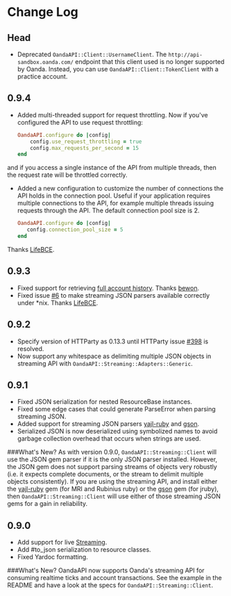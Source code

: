 # Change Log


## Head

* Deprecated `OandaAPI::Client::UsernameClient`. The `http://api-sandbox.oanda.com/` endpoint that this client used is no longer supported by Oanda. Instead, you can use `OandaAPI::Client::TokenClient` with a practice account.

## 0.9.4

* Added multi-threaded support for request throttling. Now if you've configured the API to use request throttling:

  ```ruby
  OandaAPI.configure do |config|
      config.use_request_throttling = true
      config.max_requests_per_second = 15
  end
  ```
and if you access a single instance of the API from multiple threads, then the request rate will be throttled correctly.

* Added a new configuration to customize the number of connections the API holds in the connection pool. Useful if your application requires multiple connections to the API, for example multiple threads issuing requests through the API. The default connection pool size is 2.

   ```ruby
   OandaAPI.configure do |config|
      config.connection_pool_size = 5
  end
   ```
Thanks [LifeBCE](https://github.com/lifeBCE).

## 0.9.3

* Fixed support for retrieving [full account history](http://developer.oanda.com/rest-live/transaction-history/#getFullAccountHistory). Thanks [bewon](https://github.com/bewon).
* Fixed issue [#6](https://github.com/nukeproof/oanda_api/issues/6) to make streaming JSON parsers available correctly under *nix. Thanks [LifeBCE](https://github.com/lifeBCE).

## 0.9.2

 * Specify version of HTTParty as 0.13.3 until HTTParty issue [#398](https://github.com/jnunemaker/httparty/issues/398) is resolved.
 * Now support any whitespace as delimiting multiple JSON objects in streaming API with `OandaAPI::Streaming::Adapters::Generic`.


## 0.9.1

 * Fixed JSON serialization for nested ResourceBase instances.
 * Fixed some edge cases that could generate ParseError when parsing streaming JSON.
 * Added support for streaming JSON parsers [yajl-ruby](https://github.com/brianmario/yajl-ruby) and [gson](https://github.com/avsej/gson.rb).
 * Serialized JSON is now deserialized using symbolized names to avoid garbage collection overhead that occurs when strings are used.

###What's New?
As with version 0.9.0, `OandaAPI::Streaming::Client` will use the JSON gem parser if it is the only JSON parser installed. However, the JSON gem does not support parsing streams of objects very robustly (i.e. it expects complete documents, or the stream to delimit multiple objects consistently). If you are using the streaming API, and install either the [yajl-ruby](https://github.com/brianmario/yajl-ruby) gem (for MRI and Rubinius ruby) or the [gson](https://github.com/avsej/gson.rb) gem (for jruby), then `OandaAPI::Streaming::Client` will use either of those streaming JSON gems for a gain in reliability.


## 0.9.0

 * Add support for live [Streaming](http://developer.oanda.com/rest-live/streaming/).
 * Add #to_json serialization to resource classes.
 * Fixed Yardoc formatting.

###What's New?
OandaAPI now supports Oanda's streaming API for consuming realtime ticks and account transactions. See the example in the README and have a look at the specs for `OandaAPI::Streaming::Client`.
